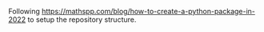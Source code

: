 Following https://mathspp.com/blog/how-to-create-a-python-package-in-2022 to setup the repository structure.
